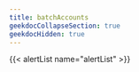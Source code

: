 ```yaml
---
title: batchAccounts
geekdocCollapseSection: true
geekdocHidden: true
---
```


{{< alertList name="alertList" >}}